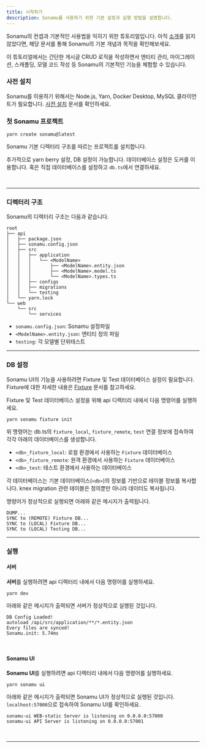 ```yaml
---
title: 시작하기
description: Sonamu를 사용하기 위한 기본 설정과 실행 방법을 설명합니다.
---
```


Sonamu의 컨셉과 기본적인 사용법을 익히기 위한 튜토리얼입니다. 아직 [소개](/test-docs/intro/)를 읽지 않았다면, 해당 문서를 통해 Sonamu의 기본 개념과 목적을 확인해보세요.

이 튜토리얼에서는 간단한 게시글 CRUD 로직을 작성하면서 엔티티 관리, 마이그레이션, 스캐폴딩, 모델 코드 작성 등 Sonamu의 기본적인 기능을 체험할 수 있습니다.

### 사전 설치

Sonamu를 이용하기 위해서는 Node.js, Yarn, Docker Desktop, MySQL 클라이언트가 필요합니다. [사전 설치](/test-docs/explanation/intro#사전-설치) 문서를 확인하세요.

### 첫 Sonamu 프로젝트

```shell
yarn create sonamu@latest
```

Sonamu 기본 디렉터리 구조를 따르는 프로젝트를 설치합니다.

추가적으로 yarn berry 설정, DB 설정이 가능합니다. 데이터베이스 설정은 도커를 이용합니다. 혹은 직접 데이터베이스를 설정하고 `db.ts`에서 연결하세요.

<br/>

---

### 디렉터리 구조

Sonamu의 디렉터리 구조는 다음과 같습니다.

```
root
├── api
│   ├── package.json
│   ├── sonamu.config.json
│   ├── src
│   │   ├── application
│   │   │   └── <ModelName>
│   │   │       ├── <ModelName>.entity.json
│   │   │       ├── <ModelName>.model.ts
│   │   │       └── <ModelName>.types.ts
│   │   ├── configs
│   │   ├── migrations
│   │   └── testing
│   └── yarn.lock
└── web
    └── src
        └── services
```

- `sonamu.config.json`: Sonamu 설정파일
- `<ModelName>.entity.json`: 엔티티 정의 파일
- `testing`: 각 모델별 단위테스트

---

### DB 설정

Sonamu UI의 기능을 사용하려면 Fixture 및 Test 데이터베이스 설정이 필요합니다. Fixture에 대한 자세한 내용은 [Fixture](/test-docs/reference/fixture) 문서를 참고하세요.

Fixture 및 Test 데이터베이스 설정을 위해 api 디렉터리 내에서 다음 명령어를 실행하세요.

```shell
yarn sonamu fixture init
```

위 명령어는 db.ts의 `fixture_local`, `fixture_remote`, `test` 연결 정보에 접속하여 각각 아래의 데이터베이스를 생성합니다.

- `<db>_fixture_local`: 로컬 환경에서 사용하는 `Fixture` 데이터베이스
- `<db>_fixture_remote`: 원격 환경에서 사용하는 `Fixture` 데이터베이스
- `<db>_test`: 테스트 환경에서 사용하는 데이터베이스

각 데이터베이스는 기본 데이터베이스(`<db>`)의 정보를 기반으로 테이블 정보를 복사합니다. knex migration 관련 테이블은 정의뿐만 아니라 데이터도 복사됩니다.

명령어가 정상적으로 실행되면 아래와 같은 메시지가 출력됩니다.

```shell
DUMP...
SYNC to (REMOTE) Fixture DB...
SYNC to (LOCAL) Fixture DB...
SYNC to (LOCAL) Testing DB...
```

---

### 실행

#### 서버

**서버**를 실행하려면 api 디렉터리 내에서 다음 명령어를 실행하세요.

```shell
yarn dev
```

아래와 같은 메시지가 출력되면 서버가 정상적으로 실행된 것입니다.

```shell
DB Config Loaded!
autoload /api/src/application/**/*.entity.json
Every files are synced!
Sonamu.init: 5.74ms
```

<br/>

#### Sonamu UI

**Sonamu UI**를 실행하려면 api 디렉터리 내에서 다음 명령어를 실행하세요.

```shell
yarn sonamu ui
```

아래와 같은 메시지가 출력되면 Sonamu UI가 정상적으로 실행된 것입니다. `localhost:57000`으로 접속하여 Sonamu UI를 확인하세요.

```shell
sonamu-ui WEB-static Server is listening on 0.0.0.0:57000
sonamu-ui API Server is listening on 0.0.0.0:57001
```

<br/>

---
